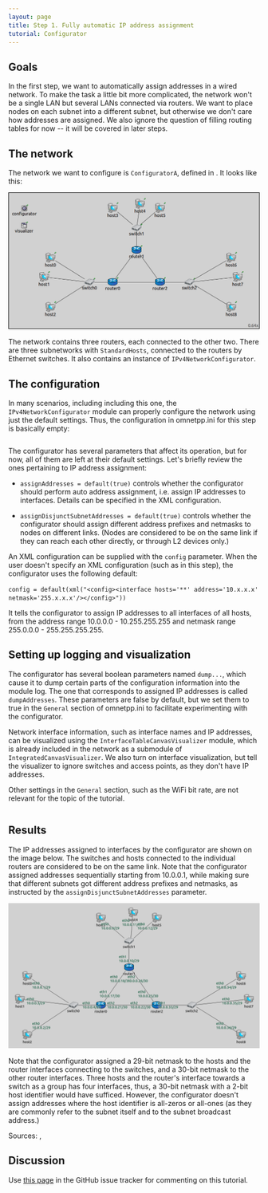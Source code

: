 ```yaml
---
layout: page
title: Step 1. Fully automatic IP address assignment
tutorial: Configurator
---
```


## Goals

In the first step, we want to automatically assign addresses in a wired network.
To make the task a little bit more complicated, the network won't be a single LAN
but several LANs connected via routers. We want to place nodes on each subnet
into a different subnet, but otherwise we don't care how addresses are assigned.
We also ignore the question of filling routing tables for now -- it will be
covered in later steps.

## The network

The network we want to configure is `ConfiguratorA`, defined in
<a srcfile="../configurator/ConfiguratorA.ned"/>. It looks like this:

<img class="screen" src="step1network.png">

The network contains three routers, each connected to the other two. There
are three subnetworks with `StandardHosts`, connected to the routers by Ethernet
switches. It also contains an instance of `IPv4NetworkConfigurator`.

## The configuration

In many scenarios, including including this one, the `IPv4NetworkConfigurator`
module can properly configure the network using just the default settings.
Thus, the configuration in omnetpp.ini for this step is basically empty:

<p><pre class="snippet" src="../configurator/omnetpp.ini" from="Step1" until="####" comment="#!"></pre></p>

The configurator has several parameters that affect its operation, but for now,
all of them are left at their default settings. Let's briefly review the ones
pertaining to IP address assignment:

- `assignAddresses = default(true)` controls whether the configurator should
  perform auto address assignment, i.e. assign IP addresses to interfaces.
  Details can be specified in the XML configuration.

- `assignDisjunctSubnetAddresses = default(true)` controls whether the configurator
  should assign different address prefixes and netmasks to nodes on different links.
  (Nodes are considered to be on the same link if they can reach each other directly,
  or through L2 devices only.)

An XML configuration can be supplied with the `config` parameter. When the user doesn't
specify an XML configuration (such as in this step), the configurator uses the
following default:

`config = default(xml("<config><interface hosts='**' address='10.x.x.x' netmask='255.x.x.x'/></config>"))`

It tells the configurator to assign IP addresses to all interfaces of all hosts,
from the address range 10.0.0.0 - 10.255.255.255 and netmask range 255.0.0.0 - 255.255.255.255.


## Setting up logging and visualization

The configurator has several boolean parameters named `dump...`, which cause
it to dump certain parts of the configuration information into the module log.
The one that corresponds to assigned IP addresses is called `dumpAddresses`.
These parameters are false by default, but we set them to true in the
`General` section of omnetpp.ini to facilitate experimenting with
the configurator.

Network interface information, such as interface names and IP addresses,
can be visualized using the `InterfaceTableCanvasVisualizer` module, which
is already included in the network as a submodule of `IntegratedCanvasVisualizer`.
We also turn on interface visualization, but tell the visualizer to ignore
switches and access points, as they don't have IP addresses.

Other settings in the `General` section, such as the WiFi bit rate,
are not relevant for the topic of the tutorial.

<p><pre class="snippet" src="../configurator/omnetpp.ini" from="General" until="####"></pre></p>


## Results

The IP addresses assigned to interfaces by the configurator are shown on the image below.
The switches and hosts connected to the individual routers are considered to be on the same link.
Note that the configurator assigned addresses sequentially starting from 10.0.0.1,
while making sure that different subnets got different address prefixes and netmasks,
as instructed by the `assignDisjunctSubnetAddresses` parameter.

<img class="screen" src="step1addresses.png">

Note that the configurator assigned a 29-bit netmask to the hosts and the router
interfaces connecting to the switches, and a 30-bit netmask to the other router interfaces.
Three hosts and the router's interface towards a switch as a group has four interfaces,
thus, a 30-bit netmask with a 2-bit host identifier would have sufficed. However,
the configurator doesn't assign addresses where the host identifier is all-zeros
or all-ones (as they are commonly refer to the subnet itself and to the subnet
broadcast address.)

Sources: <a srcfile="../configurator/omnetpp.ini"/>, <a srcfile="../configurator/ConfiguratorA.ned"/>

## Discussion

Use <a href="https://github.com/inet-framework/inet-tutorials/issues/2" target="_blank">this page</a>
in the GitHub issue tracker for commenting on this tutorial.
